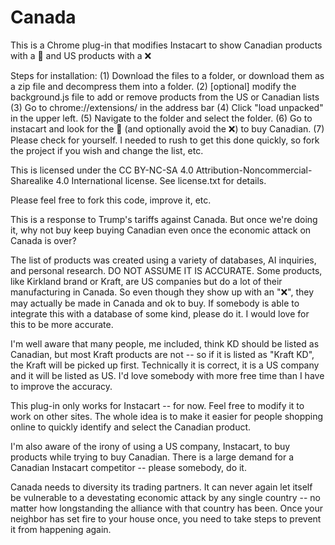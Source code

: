 # Canada
This is a Chrome plug-in that modifies Instacart to show Canadian products with a 🍁 and US products with a ❌

Steps for installation:
(1) Download the files to a folder, or download them as a zip file and decompress them into a folder.
(2) [optional] modify the background.js file to add or remove products from the US or Canadian lists
(3) Go to chrome://extensions/ in the address bar
(4) Click "load unpacked" in the upper left.
(5) Navigate to the folder and select the folder.
(6) Go to instacart and look for the 🍁 (and optionally avoid the ❌) to buy Canadian.
(7) Please check for yourself. I needed to rush to get this done quickly, so fork the project if you wish and change the list, etc.

This is licensed under the CC BY-NC-SA 4.0 Attribution-Noncommercial-Sharealike 4.0 International license. See license.txt for details.

Please feel free to fork this code, improve it, etc.

This is a response to Trump's tariffs against Canada. But once we're doing it, why not buy keep buying Canadian even once the economic attack on Canada is over?

The list of products was created using a variety of databases, AI inquiries, and personal research. DO NOT ASSUME IT IS ACCURATE. 
Some products, like Kirkland brand or Kraft, are US companies but do a lot of their manufacturing in Canada. So even though they show up with an "❌", 
they may actually be made in Canada and ok to buy. If somebody is able to integrate this with a database of some kind, please do it.
I would love for this to be more accurate.

I'm well aware that many people, me included, think KD should be listed as Canadian, but most Kraft products are not -- 
so if it is listed as "Kraft KD", the Kraft will be picked up first. Technically it is correct, it is a US company and it will be listed as US. 
I'd love somebody with more free time than I have to improve the accuracy.

This plug-in only works for Instacart -- for now. Feel free to modify it to work on other sites. The whole idea is to
make it easier for people shopping online to quickly identify and select the Canadian product.

I'm also aware of the irony of using a US company, Instacart, to buy products while trying to buy Canadian.
There is a large demand for a Canadian Instacart competitor -- please somebody, do it.

Canada needs to diversity its trading partners. It can never again let itself be vulnerable to a devestating economic attack by any single country -- 
no matter how longstanding the alliance with that country has been. Once your neighbor has set fire to your house once,
you need to take steps to prevent it from happening again.
